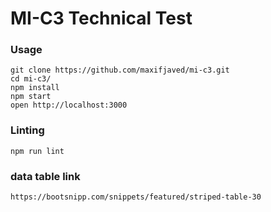 MI-C3 Technical Test
=====================

### Usage

```
git clone https://github.com/maxifjaved/mi-c3.git
cd mi-c3/
npm install
npm start
open http://localhost:3000
```

### Linting

```
npm run lint
```
### data table link

```
https://bootsnipp.com/snippets/featured/striped-table-30
```
